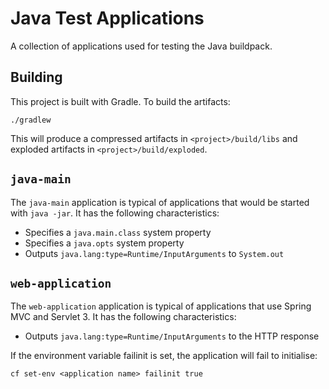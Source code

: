 # Java Test Applications

A collection of applications used for testing the Java buildpack.

## Building

This project is built with Gradle. To build the artifacts:

	./gradlew

This will produce a compressed artifacts in `<project>/build/libs` and exploded artifacts in `<project>/build/exploded`.

## `java-main`
The `java-main` application is typical of applications that would be started with `java -jar`.  It has the following characteristics:

* Specifies a `java.main.class` system property
* Specifies a `java.opts` system property
* Outputs `java.lang:type=Runtime/InputArguments` to `System.out`


## `web-application`
The `web-application` application is typical of applications that use Spring MVC and Servlet 3.  It has the following characteristics:

* Outputs `java.lang:type=Runtime/InputArguments` to the HTTP response

If the environment variable failinit is set, the application will fail to initialise:

    cf set-env <application name> failinit true
